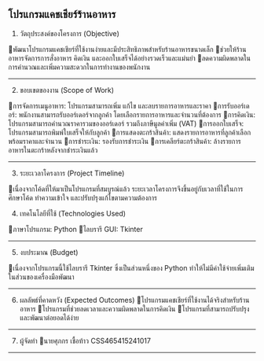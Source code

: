 ## โปรแกรมแคชเชียร์ร้านอาหาร
1. วัตถุประสงค์ของโครงการ (Objective)

🔹พัฒนาโปรแกรมแคชเชียร์ที่ใช้งานง่ายและมีประสิทธิภาพสำหรับร้านอาหารขนาดเล็ก
🔹ช่วยให้ร้านอาหารจัดการการสั่งอาหาร คิดเงิน และออกใบเสร็จได้อย่างรวดเร็วและแม่นยำ
🔹ลดความผิดพลาดในการคำนวณและเพิ่มความสะดวกในการทำงานของพนักงาน

---

2. ขอบเขตของงาน (Scope of Work)

🔹การจัดการเมนูอาหาร: โปรแกรมสามารถเพิ่ม แก้ไข และลบรายการอาหารและราคา
🔹การรับออร์เดอร์: พนักงานสามารถรับออร์เดอร์จากลูกค้า โดยเลือกร​​ายการอาหารและจำนวนที่ต้องการ
🔹การคิดเงิน: โปรแกรมสามารถคำนวณราคารวมของออร์เดอร์ รวมถึงภาษีมูลค่าเพิ่ม (VAT)
🔹การออกใบเสร็จ: โปรแกรมสามารถพิมพ์ใบเสร็จให้กับลูกค้า
🔹การแสดงตะกร้าสินค้า: แสดงรายการอาหารที่ลูกค้าเลือก พร้อมราคาและจำนวน
🔹การชำระเงิน: รองรับการชำระเงิน
🔹การเคลียร์ตะกร้าสินค้า: ล้างรายการอาหารในตะกร้าหลังจากชำระเงินแล้ว

---

3. ระยะเวลาโครงการ (Project Timeline)

🔹เนื่องจากโค้ดที่ให้มาเป็นโปรแกรมที่สมบูรณ์แล้ว ระยะเวลาโครงการจึงขึ้นอยู่กับเวลาที่ใช้ในการศึกษาโค้ด ทำความเข้าใจ และปรับปรุงแก้ไขตามความต้องการ

4. เทคโนโลยีที่ใช้ (Technologies Used)

🔹ภาษาโปรแกรม: Python
🔹ไลบรารี GUI: Tkinter

---

5. งบประมาณ (Budget)

🔹เนื่องจากโปรแกรมนี้ใช้ไลบรารี Tkinter ซึ่งเป็นส่วนหนึ่งของ Python ทำให้ไม่มีค่าใช้จ่ายเพิ่มเติมในส่วนของเครื่องมือพัฒนา

---

6. ผลลัพธ์ที่คาดหวัง (Expected Outcomes)
🔹โปรแกรมแคชเชียร์ที่ใช้งานได้จริงสำหรับร้านอาหาร
🔹โปรแกรมที่ช่วยลดเวลาและความผิดพลาดในการคิดเงิน
🔹โปรแกรมที่สามารถปรับปรุงและพัฒนาต่อยอดได้ง่าย

---

7. ผู้จัดทำ
🔹นายศุภกร เชื้อท้าว CSS465415241017

---






